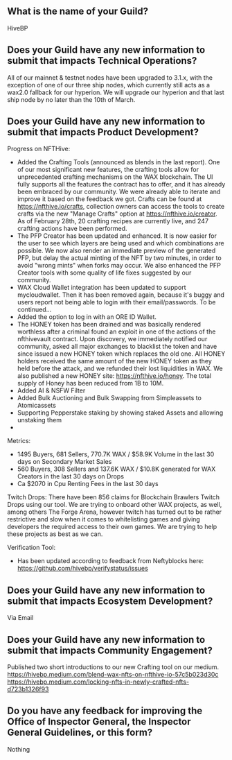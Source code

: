 ## What is the name of your Guild?

HiveBP

## Does your Guild have any new information to submit that impacts Technical Operations?

All of our mainnet & testnet nodes have been upgraded to 3.1.x, with the exception of one of our three ship nodes, which currently still acts as a wax2.0 fallback for our hyperion. We will upgrade our hyperion and that last ship node by no later than the 10th of March.

## Does your Guild have any new information to submit that impacts Product Development?

Progress on NFTHive:

- Added the Crafting Tools (announced as blends in the last report). One of our most significant new features, the crafting tools allow for unprecedented crafting mechanisms on the WAX blockchain. The UI fully supports all the features the contract has to offer, and it has already been embraced by our community. We were already able to iterate and improve it based on the feedback we got. Crafts can be found at https://nfthive.io/crafts, collection owners can access the tools to create crafts via the new "Manage Crafts" option at https://nfthive.io/creator. As of February 28th, 20 crafting recipes are currently live, and 247 crafting actions have been performed.
- The PFP Creator has been updated and enhanced. It is now easier for the user to see which layers are being used and which combinations are possible. We now also render an immediate preview of the generated PFP, but delay the actual minting of the NFT by two minutes, in order to avoid "wrong mints" when forks may occur. We also enhanced the PFP Creator tools with some quality of life fixes suggested by our community.
- WAX Cloud Wallet integration has been updated to support mycloudwallet. Then it has been removed again, because it's buggy and users report not being able to login with their email/passwords. To be continued...
- Added the option to log in with an ORE ID Wallet.
- The HONEY token has been drained and was basically rendered worthless after a criminal found an exploit in one of the actions of the nfthivevault contract. Upon discovery, we immediately notified our community, asked all major exchanges to blacklist the token and have since issued a new HONEY token which replaces the old one. All HONEY holders received the same amount of the new HONEY token as they held before the attack, and we refunded their lost liquidities in WAX. We also published a new HONEY site: https://nfthive.io/honey. The total supply of Honey has been reduced from 1B to 10M.
- Added AI & NSFW Filter
- Added Bulk Auctioning and Bulk Swapping from Simpleassets to Atomicassets
- Supporting Pepperstake staking by showing staked Assets and allowing unstaking them
- 

Metrics:

- 1495 Buyers, 681 Sellers, 770.7K WAX / $58.9K Volume in the last 30 days on Secondary Market Sales
- 560 Buyers, 308 Sellers and 137.6K WAX / $10.8K generated for WAX Creators in the last 30 days on Drops
- Ca $2070 in Cpu Renting Fees in the last 30 days

Twitch Drops:
There have been 856 claims for Blockchain Brawlers Twitch Drops using our tool. We are trying to onboard other WAX projects, as well, among others The Forge Arena, however twitch has turned out to be rather restrictive and slow when it comes to whitelisting games and giving developers the required access to their own games. We are trying to help these projects as best as we can.

Verification Tool:
- Has been updated according to feedback from Neftyblocks here:
https://github.com/hivebp/verifystatus/issues

## Does your Guild have any new information to submit that impacts Ecosystem Development?

Via Email

## Does your Guild have any new information to submit that impacts Community Engagement?

Published two short introductions to our new Crafting tool on our medium.
https://hivebp.medium.com/blend-wax-nfts-on-nfthive-io-57c5b023d30c
https://hivebp.medium.com/locking-nfts-in-newly-crafted-nfts-d723b1326f93

## Do you have any feedback for improving the Office of Inspector General, the Inspector General Guidelines, or this form?

Nothing